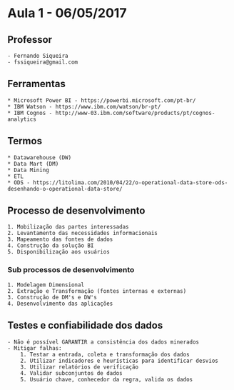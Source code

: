 # Aula 1 - 06/05/2017

## Professor
    - Fernando Siqueira
    - fssiqueira@gmail.com

## Ferramentas 

    * Microsoft Power BI - https://powerbi.microsoft.com/pt-br/
    * IBM Watson - https://www.ibm.com/watson/br-pt/
    * IBM Cognos - http://www-03.ibm.com/software/products/pt/cognos-analytics

## Termos

    * Datawarehouse (DW)
    * Data Mart (DM)
    * Data Mining
    * ETL
    * ODS - https://litolima.com/2010/04/22/o-operational-data-store-ods-desenhando-o-operational-data-store/

## Processo de desenvolvimento

    1. Mobilização das partes interessadas
    2. Levantamento das necessidades informacionais
    3. Mapeamento das fontes de dados
    4. Construção da solução BI
    5. Disponibilização aos usuários

### Sub processos de desenvolvimento

    1. Modelagem Dimensional
    2. Extração e Transformação (fontes internas e externas)    
    3. Construção de DM's e DW's
    4. Desenvolvimento das aplicações

## Testes e confiabilidade dos dados

    - Não é possível GARANTIR a consistência dos dados minerados
    - Mitigar falhas:
        1. Testar a entrada, coleta e transformação dos dados
        2. Utilizar indicadores e heurísticas para identificar desvios 
        3. Utilizar relatórios de verificação
        4. Validar subconjuntos de dados
        5. Usuário chave, conhecedor da regra, valida os dados
